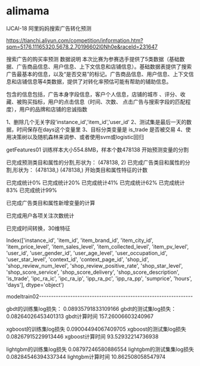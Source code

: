 # alimama
IJCAI-18 阿里妈妈搜索广告转化预测

https://tianchi.aliyun.com/competition/information.htm?spm=5176.11165320.5678.2.70196602l0Nh0e&raceId=231647

搜索广告的购买率预测
数据说明
本次比赛为参赛选手提供了5类数据（基础数据、广告商品信息、用户信息、上下文信息和店铺信息）。基础数据表提供了搜索广告最基本的信息，以及“是否交易”的标记。广告商品信息、用户信息、上下文信息和店铺信息等4类数据，提供了对转化率预估可能有帮助的辅助信息。

包含的信息包括，广告本身字段信息，客户个人信息，店铺的城市
、评分、收藏、被购买指标，用户的点击信息（时间、次数、
点击广告与搜索字段的匹配程度），用户的品牌和店铺的忠诚指数

1、删除几个无关字段'instance_id','item_id','user_id'
2、测试集是最后一天的数据，时间保存在days这个变量里
3、目标分类变量是 is_trade 是否被交易
4、使用决策树以及随机森林来调参、或者使用svm或logistic回归

getFeatures01
训练样本大小554.8MB，样本个数478138
开始预测变量的分割

已完成预测类目和属性的分割,形状为： (478138, 2)
已完成广告类目和属性的分割,形状为： (478138,) (478138,)
开始类目和属性特征的计数

已完成统计0%
已完成统计20%
已完成统计41%
已完成统计62%
已完成统计83%
已完成统计99%

已完成广告类目和属性新增变量的计算

已完成用户各项关注次数统计

已完成时间转换，30维特征

Index(['instance_id', 'item_id', 'item_brand_id', 'item_city_id',
       'item_price_level', 'item_sales_level', 'item_collected_level',
       'item_pv_level', 'user_id', 'user_gender_id', 'user_age_level',
       'user_occupation_id', 'user_star_level', 'context_id',
       'context_page_id', 'shop_id', 'shop_review_num_level',
       'shop_review_positive_rate', 'shop_star_level', 'shop_score_service',
       'shop_score_delivery', 'shop_score_description', 'is_trade',
       'ipc_ra_ic', 'ipc_ra_ip', 'ipp_ra_pc', 'ipp_ra_pp', 'sumprice', 'hours',
       'days'],
      dtype='object')


modeltrain02----------------------------------------------------------------

gbdt的训练集log损失： 0.08935791833109166
gbdt的测试集log损失： 0.08264026453401313
gbdt计算时间 157.26006603240967

xgboost的训练集log损失 0.09004494067409705
xgboost的测试集log损失 0.08267915229913446
xgboost计算时间 93.52932214736938

lightgbm的训练集log损失 0.08797246580886554
lightgbm的测试集集log损失 0.08284546394337344
lightgbm计算时间 10.862508058547974
